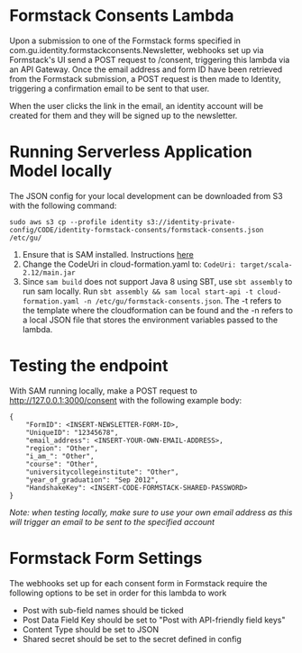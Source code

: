 # Formstack Consents Lambda

Upon a submission to one of the Formstack forms specified in com.gu.identity.formstackconsents.Newsletter, webhooks set up via Formstack's UI send a POST request to /consent, triggering this lambda via an API Gateway. Once the email address and form ID have been retrieved from the Formstack submission, a POST request is then made to Identity, triggering a confirmation email to be sent to that user.

When the user clicks the link in the email, an identity account will be created for them and they will be signed up to the newsletter. 

# Running Serverless Application Model locally

The JSON config for your local development can be downloaded from S3 with the following command:

`sudo aws s3 cp --profile identity s3://identity-private-config/CODE/identity-formstack-consents/formstack-consents.json /etc/gu/`

1. Ensure that is SAM installed. Instructions [here](https://docs.aws.amazon.com/serverless-application-model/latest/developerguide/serverless-sam-cli-install-mac.html)
2. Change the CodeUri in cloud-formation.yaml to: `CodeUri: target/scala-2.12/main.jar`
3. Since `sam build` does not support Java 8 using SBT, use `sbt assembly` to run sam locally. Run `sbt assembly && sam local start-api -t cloud-formation.yaml -n /etc/gu/formstack-consents.json`. The -t refers to the template where the cloudformation can be found and the -n refers to a local JSON file that stores the environment variables passed to the lambda.

# Testing the endpoint
With SAM running locally, make a POST request to http://127.0.0.1:3000/consent with the following example body:

    {
        "FormID": <INSERT-NEWSLETTER-FORM-ID>,
        "UniqueID": "12345678",
        "email_address": <INSERT-YOUR-OWN-EMAIL-ADDRESS>,
        "region": "Other",
        "i_am_": "Other",
        "course": "Other",
        "universitycollegeinstitute": "Other",
        "year_of_graduation": "Sep 2012",
        "HandshakeKey": <INSERT-CODE-FORMSTACK-SHARED-PASSWORD>
    }

*Note: when testing locally, make sure to use your own email address as this will trigger an email to be sent to the specified account*

# Formstack Form Settings
The webhooks set up for each consent form in Formstack require the following options to be set in order for this lambda to work
- Post with sub-field names should be ticked
- Post Data Field Key should be set to "Post with API-friendly field keys"
- Content Type should be set to JSON
- Shared secret should be set to the secret defined in config
